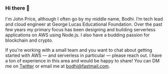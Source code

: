 ### Hi there 👋
I'm John Price, although I often go by my middle name, Bodhi. I’m tech lead and cloud engineer at George Lucas Educational Foundation. Over the past few years my primary focus has been designing and building serverless applications on AWS using Node.js. I also have a budding passion for blockchain and crypto.

If you're working with a small team and you want to chat about getting started with AWS — and serverless in particular — please reach out. I have a ton of experience in this area and would be happy to share! You can DM me on [Twitter](https://twitter.com/bodhiprice) or email me at [bodhi@fastmail.com](mailto:bodhi@fastmail.com).
